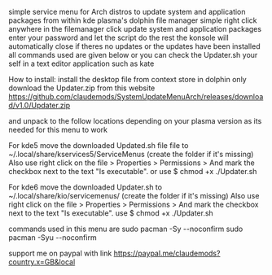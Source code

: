 simple service menu for Arch distros
to update system and application packages from within kde plasma's dolphin file manager
simple right click anywhere in the filemanager click update system and application packages
enter your password and let the script do the rest 
the konsole will automatically close if theres no updates or the updates have been installed
all commands used are given below
or you can check the Updater.sh your self in a text editor application such as kate

How to install:
install the desktop file from context store in dolphin only
download the Updater.zip from this website
https://github.com/claudemods/SystemUpdateMenuArch/releases/download/v1.0/Updater.zip

and unpack to the follow locations depending on your plasma version as its needed for this menu to work

For kde5 move the downloaded Updated.sh file file to ~/.local/share/kservices5/ServiceMenus (create the folder if it's missing)
Also use right click on the file > Properties > Permissions > And mark the checkbox next to the text "Is executable".
or use $ chmod +x ./Updater.sh

For kde6 move the downloaded Updater.sh
to ~/.local/share/kio/servicemenus/ (create the folder if it's missing)
Also use right click on the file > Properties > Permissions > And mark the checkbox next to the text "Is executable".
use $ chmod +x ./Updater.sh

commands used in this menu are
sudo pacman -Sy --noconfirm
sudo pacman -Syu --noconfirm

support me on paypal with link https://paypal.me/claudemods?country.x=GB&local
